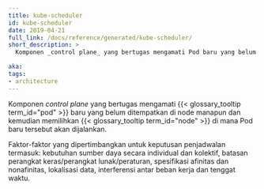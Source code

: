 ```yaml
---
title: kube-scheduler
id: kube-scheduler
date: 2019-04-21
full_link: /docs/reference/generated/kube-scheduler/
short_description: >
  Komponen _control plane_ yang bertugas mengamati Pod baru yang belum ditempatkan di node manapun dan kemudian memilihkan node di mana Pod baru tersebut akan dijalankan.

aka:
tags:
- architecture
---
```

Komponen _control plane_ yang bertugas mengamati {{< glossary_tooltip term_id="pod" >}} baru yang belum ditempatkan di node manapun dan kemudian memilihkan {{< glossary_tooltip term_id="node" >}} di mana Pod baru tersebut akan dijalankan.

<!--more-->

Faktor-faktor yang dipertimbangkan untuk keputusan penjadwalan termasuk: kebutuhan sumber daya secara individual dan kolektif, batasan perangkat keras/perangkat lunak/peraturan, spesifikasi afinitas dan nonafinitas, lokalisasi data, interferensi antar beban kerja dan tenggat waktu.

